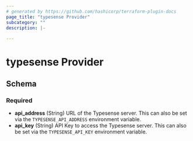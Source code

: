 ```yaml
---
# generated by https://github.com/hashicorp/terraform-plugin-docs
page_title: "typesense Provider"
subcategory: ""
description: |-
  
---
```


# typesense Provider





<!-- schema generated by tfplugindocs -->
## Schema

### Required

- **api_address** (String) URL of the Typesense server. This can also be set via the `TYPESENSE_API_ADDRESS` environment variable.
- **api_key** (String) API Key to access the Typesense server. This can also be set via the `TYPESENSE_API_KEY` environment variable.
